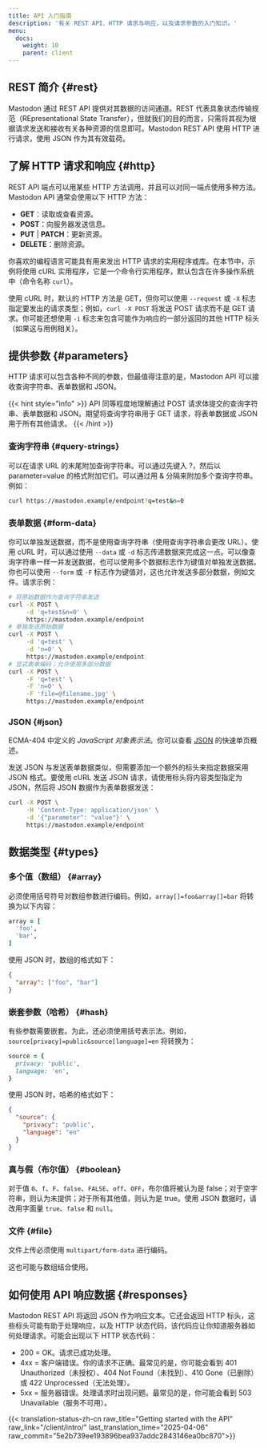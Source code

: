 ```yaml
---
title: API 入门指南
description: '有关 REST API、HTTP 请求与响应，以及请求参数的入门知识。'
menu:
  docs:
    weight: 10
    parent: client
---
```


## REST 简介 {#rest}

Mastodon 通过 REST API 提供对其数据的访问通道。REST 代表具象状态传输规范（REpresentational State Transfer），但就我们的目的而言，只需将其视为根据请求发送和接收有关各种资源的信息即可。Mastodon REST API 使用 HTTP 进行请求，使用 JSON 作为其有效载荷。

## 了解 HTTP 请求和响应 {#http}

REST API 端点可以用某些 HTTP 方法调用，并且可以对同一端点使用多种方法。Mastodon API 通常会使用以下 HTTP 方法：

* **GET**：读取或查看资源。
* **POST**：向服务器发送信息。
* **PUT** \| **PATCH**：更新资源。
* **DELETE**：删除资源。

你喜欢的编程语言可能具有用来发出 HTTP 请求的实用程序或库。在本节中，示例将使用 cURL 实用程序，它是一个命令行实用程序，默认包含在许多操作系统中（命令名称 `curl`）。

使用 cURL 时，默认的 HTTP 方法是 GET，但你可以使用 `--request` 或 `-X` 标志指定要发出的请求类型；例如，`curl -X POST` 将发送 POST 请求而不是 GET 请求。你可能还想使用 `-i` 标志来包含可能作为响应的一部分返回的其他 HTTP 标头（如果这与用例相关）。

## 提供参数 {#parameters}

HTTP 请求可以包含各种不同的参数，但最值得注意的是，Mastodon API 可以接收查询字符串、表单数据和 JSON。

{{< hint style="info" >}}
API 同等程度地理解通过 POST 请求体提交的查询字符串、表单数据和 JSON。期望将查询字符串用于 GET 请求，将表单数据或 JSON 用于所有其他请求。
{{< /hint >}}

### 查询字符串 {#query-strings}

可以在请求 URL 的末尾附加查询字符串。可以通过先键入 ?，然后以 parameter=value 的格式附加它们。可以通过用 & 分隔来附加多个查询字符串。例如：

```bash
curl https://mastodon.example/endpoint?q=test&n=0
```

### 表单数据 {#form-data}

你可以单独发送数据，而不是使用查询字符串（使用查询字符串会更改 URL）。使用 cURL 时，可以通过使用 `--data` 或 `-d` 标志传递数据来完成这一点。可以像查询字符串一样一并发送数据，也可以使用多个数据标志作为键值对单独发送数据。你也可以使用 `--form` 或 `-F` 标志作为键值对，这也允许发送多部分数据，例如文件。请求示例：

```bash
# 将原始数据作为查询字符串发送
curl -X POST \
     -d 'q=test&n=0' \
     https://mastodon.example/endpoint
# 单独发送原始数据
curl -X POST \
     -d 'q=test' \
     -d 'n=0' \
     https://mastodon.example/endpoint
# 显式表单编码；允许使用多部分数据
curl -X POST \
     -F 'q=test' \
     -F 'n=0' \
     -F 'file=@filename.jpg' \
     https://mastodon.example/endpoint
```

### JSON {#json}

ECMA-404 中定义的 *JavaScript 对象表示法*。你可以查看 [JSON](https://www.json.org/) 的快速单页概述。

发送 JSON 与发送表单数据类似，但需要添加一个额外的标头来指定数据采用 JSON 格式。要使用 cURL 发送 JSON 请求，请使用标头将内容类型指定为 JSON，然后将 JSON 数据作为表单数据发送：

```bash
curl -X POST \
     -H 'Content-Type: application/json' \
     -d '{"parameter": "value"}' \
     https://mastodon.example/endpoint
```

## 数据类型 {#types}

### 多个值（数组） {#array}

必须使用括号符号对数组参数进行编码。例如，`array[]=foo&array[]=bar` 将转换为以下内容：

```ruby
array = [
  'foo',
  'bar',
]
```

使用 JSON 时，数组的格式如下：

```json
{
  "array": ["foo", "bar"]
}
```

### 嵌套参数（哈希） {#hash}

有些参数需要嵌套。为此，还必须使用括号表示法。例如，`source[privacy]=public&source[language]=en` 将转换为：

```ruby
source = {
  privacy: 'public',
  language: 'en',
}
```

使用 JSON 时，哈希的格式如下：

```json
{
  "source": {
    "privacy": "public",
    "language": "en"
  }
}
```

### 真与假（布尔值） {#boolean}

对于值 `0`、`f`、`F`、`false`、`FALSE`、`off`、`OFF`，布尔值将被认为是 false；对于空字符串，则认为未提供；对于所有其他值，则认为是 true。使用 JSON 数据时，请改用字面量 `true`、`false` 和 `null`。

### 文件 {#file}

文件上传必须使用 `multipart/form-data` 进行编码。

这也可能与数组结合使用。

## 如何使用 API 响应数据 {#responses}

Mastodon REST API 将返回 JSON 作为响应文本。它还会返回 HTTP 标头，这些标头可能有助于处理响应，以及 HTTP 状态代码，该代码应让你知道服务器如何处理请求。可能会出现以下 HTTP 状态代码：

- 200 = OK。请求已成功处理。
- 4xx = 客户端错误。你的请求不正确。最常见的是，你可能会看到 401 Unauthorized（未授权）、404 Not Found（未找到）、410 Gone（已删除）或 422 Unprocessed（无法处理）。
- 5xx = 服务器错误。处理请求时出现问题。最常见的是，你可能会看到 503 Unavailable（服务不可用）。

{{< translation-status-zh-cn raw_title="Getting started with the API" raw_link="/client/intro/" last_translation_time="2025-04-06" raw_commit="5e2b739ee193896bea937addc2843146ea0bc870">}}
